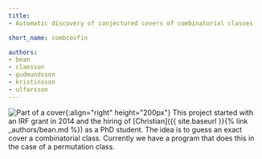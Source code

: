 ```yaml
---
title:
- Automatic discovery of conjectured covers of combinatorial classes

short_name: combcovfin

authors: 
- bean
- claesson
- gudmundsson
- kristinsson
- ulfarsson
---
```

![Part of a cover]({{site.baseurl}}/assets/img/struct.png){:align="right" height="200px"}
This project started with an IRF grant in 2014 and the hiring of
[Christian]({{ site.baseurl }}{% link _authors/bean.md %}) as a PhD student.
The idea is to guess an exact cover a combinatorial class. Currently we have
a program that does this in the case of a permutation class.